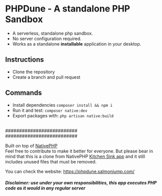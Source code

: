 # PHPDune - A standalone PHP Sandbox

- A serverless, standalone php sandbox.
- No server configuration required.
- Works as a standalone **installable** application in your desktop.

## Instructions
- Clone the repository
- Create a branch and pull request

## Commands
- Install dependencies `composer install && npm i`
- Run it and test: `composer native:dev`
- Export packages with: `php artisan native:build`

<br>
##########################
<br>
##########################
<br>

Built on top of [NativePHP](https://github.com/NativePHP)
<br>
Feel free to contribute to make it better for everyone. But please bear in mind that this is a clone from NativePHP [Kitchen Sink app](https://github.com/NativePHP/kitchen-sink) and it still includes unused files that must be removed.


You can check the website: https://phpdune.salmonjump.com/

##### Disclaimer: use under your own responsibilities, this app executes PHP code as it would in any regular server
